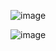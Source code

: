 ![image](https://github.com/user-attachments/assets/35e5d4d9-32c4-4dc5-8565-a8dd6e685a8d)

![image](https://github.com/user-attachments/assets/aa301201-cbd7-4b6d-a424-f86bff81a5be)
